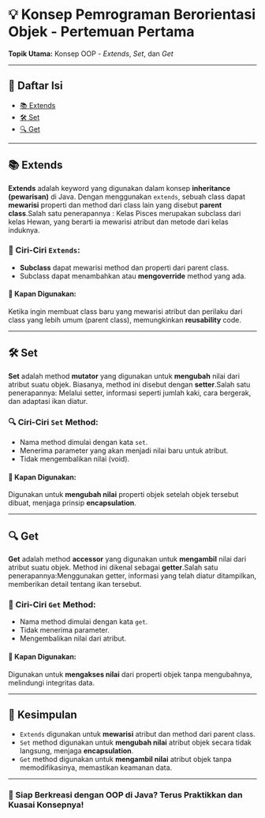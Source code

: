 # 💡 Konsep Pemrograman Berorientasi Objek - Pertemuan Pertama

**Topik Utama:** Konsep OOP - *Extends*, *Set*, dan *Get*

---

## 📑 Daftar Isi
- [📚 Extends](https://github.com/ervina0604/PBO1/blob/main/Pisces.java)
- [🛠 Set](https://github.com/ervina0604/PBO1/blob/main/Pisces.java)
- [🔍 Get](https://github.com/ervina0604/PBO1/blob/main/Pisces.java)

---

## 📚 Extends
**Extends** adalah keyword yang digunakan dalam konsep **inheritance (pewarisan)** di Java. Dengan menggunakan `extends`, sebuah class dapat **mewarisi** properti dan method dari class lain yang disebut **parent class**.Salah satu penerapannya : Kelas Pisces merupakan subclass dari kelas Hewan, yang berarti ia mewarisi atribut dan metode dari kelas induknya.

### 📝 Ciri-Ciri `Extends`:
- **Subclass** dapat mewarisi method dan properti dari parent class.
- Subclass dapat menambahkan atau **mengoverride** method yang ada.
  
#### 📌 Kapan Digunakan:
Ketika ingin membuat class baru yang mewarisi atribut dan perilaku dari class yang lebih umum (parent class), memungkinkan **reusability** code.

---

## 🛠 Set
**Set** adalah method **mutator** yang digunakan untuk **mengubah** nilai dari atribut suatu objek. Biasanya, method ini disebut dengan **setter**.Salah satu penerapannya: Melalui setter, informasi seperti jumlah kaki, cara bergerak, dan adaptasi ikan diatur.

### 🔍 Ciri-Ciri `Set` Method:
- Nama method dimulai dengan kata `set`.
- Menerima parameter yang akan menjadi nilai baru untuk atribut.
- Tidak mengembalikan nilai (void).

#### 📌 Kapan Digunakan:
Digunakan untuk **mengubah nilai** properti objek setelah objek tersebut dibuat, menjaga prinsip **encapsulation**.

---

## 🔍 Get
**Get** adalah method **accessor** yang digunakan untuk **mengambil** nilai dari atribut suatu objek. Method ini dikenal sebagai **getter**.Salah satu penerapannya:Menggunakan getter, informasi yang telah diatur ditampilkan, memberikan detail tentang ikan tersebut.

### 🔑 Ciri-Ciri `Get` Method:
- Nama method dimulai dengan kata `get`.
- Tidak menerima parameter.
- Mengembalikan nilai dari atribut.

#### 📌 Kapan Digunakan:
Digunakan untuk **mengakses nilai** dari properti objek tanpa mengubahnya, melindungi integritas data.

---

## 📌 Kesimpulan
- `Extends` digunakan untuk **mewarisi** atribut dan method dari parent class.
- `Set` method digunakan untuk **mengubah nilai** atribut objek secara tidak langsung, menjaga **encapsulation**.
- `Get` method digunakan untuk **mengambil nilai** atribut objek tanpa memodifikasinya, memastikan keamanan data.

---

### 🚀 Siap Berkreasi dengan OOP di Java? Terus Praktikkan dan Kuasai Konsepnya!
